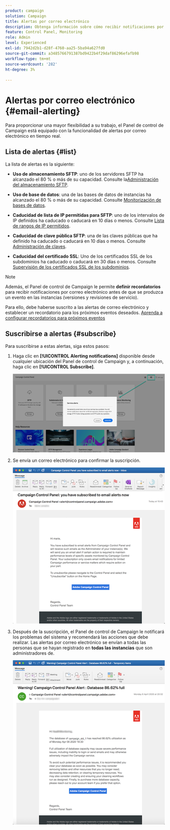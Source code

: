```yaml
---
product: campaign
solution: Campaign
title: Alertas por correo electrónico
description: Obtenga información sobre cómo recibir notificaciones por correo electrónico en caso de problemas con las instancias de Campaign
feature: Control Panel, Monitoring
role: Admin
level: Experienced
exl-id: 7942d2b1-d28f-4760-aa25-5ba94a627fd0
source-git-commit: a3485766791387bd9422b4f29daf86296efafb98
workflow-type: tm+mt
source-wordcount: '282'
ht-degree: 3%

---
```


# Alertas por correo electrónico {#email-alerting}

Para proporcionar una mayor flexibilidad a su trabajo, el Panel de control de Campaign está equipado con la funcionalidad de alertas por correo electrónico en tiempo real.

## Lista de alertas {#list}

La lista de alertas es la siguiente:

* **Uso de almacenamiento SFTP**: uno de los servidores SFTP ha alcanzado el 80 % o más de su capacidad. Consulte la[Administración del almacenamiento SFTP](../../sftp/using/sftp-storage-management.md).

* **Uso de base de datos**: una de las bases de datos de instancias ha alcanzado el 80 % o más de su capacidad. Consulte [Monitorización de bases de datos](../../performance-monitoring/using/database-monitoring.md).

* **Caducidad de lista de IP permitidas para SFTP**: uno de los intervalos de IP definidos ha caducado o caducará en 10 días o menos. Consulte [Lista de rangos de IP permitidos](../../sftp/using/ip-range-allow-listing.md).

* **Caducidad de clave pública SFTP**: una de las claves públicas que ha definido ha caducado o caducará en 10 días o menos. Consulte [Administración de claves](../../sftp/using/key-management.md).

* **Caducidad del certificado SSL**: Uno de los certificados SSL de los subdominios ha caducado o caducará en 30 días o menos. Consulte [Supervisión de los certificados SSL de los subdominios](../../subdomains-certificates/using/monitoring-ssl-certificates.md).

<!--* **Long running Queries**: A query has been running for more than 24 hours on one of your instances. See [Monitoring active queries](database-active-queries.md).-->

>[!NOTE]
>
>Además, el Panel de control de Campaign le permite **definir recordatorios** para recibir notificaciones por correo electrónico antes de que se produzca un evento en las instancias (versiones y revisiones de servicio).
>
>Para ello, debe haberse suscrito a las alertas de correo electrónico y establecer un recordatorio para los próximos eventos deseados. [Aprenda a configurar recordatorios para próximos eventos](../../service-events/service-events.md#reminders)

## Suscribirse a alertas {#subscribe}

Para suscribirse a estas alertas, siga estos pasos:

1. Haga clic en **[!UICONTROL Alerting notifications]** disponible desde cualquier ubicación del Panel de control de Campaign y, a continuación, haga clic en **[!UICONTROL Subscribe]**.

   ![](assets/subscribing.png)

1. Se envía un correo electrónico para confirmar la suscripción.

   ![](assets/email_subscription.png)

1. Después de la suscripción, el Panel de control de Campaign le notificará los problemas del sistema y recomendará las acciones que debe realizar. Las alertas por correo electrónico se envían a todas las personas que se hayan registrado en **todas las instancias** que son administradores de.

   ![](assets/alert_sample.png)
